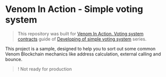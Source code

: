 # Venom In Action - Simple voting system

 > This repository was built for [Venom In Action. Voting system contracts](https://docs.venom.foundation/build/development-guides/developing-of-simple-voting-system/venom-in-action/voting-system-contracts) guide of [Developing of simple voting system](https://docs.venom.foundation/build/development-guides/developing-of-simple-voting-system/voting-system-basics/) series.

This project is a sample, designed to help you to sort out some common Venom Blockchain mechanics like address calculation, external calling and bounce.

>! Not ready for production

